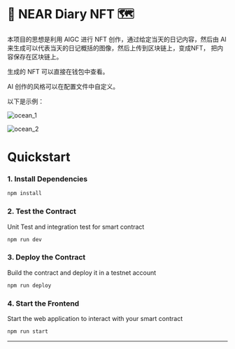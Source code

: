 # 🎊 NEAR Diary NFT 🗺

本项目的思想是利用 AIGC 进行 NFT 创作，通过给定当天的日记内容，然后由 AI 来生成可以代表当天的日记概括的图像，然后上传到区块链上，变成NFT，
把内容保存在区块链上。

生成的 NFT 可以直接在钱包中查看。


AI 创作的风格可以在配置文件中自定义。


以下是示例：

![ocean_1](https://github.com/eventXhorizon/dairy-nft/assets/127678969/55f66592-1354-4df2-86d2-c76e45903835)


![ocean_2](https://github.com/eventXhorizon/dairy-nft/assets/127678969/2509ed2e-8b68-40ea-b898-87d46759d5b4)


# Quickstart

### 1. Install Dependencies
```bash
npm install
```

### 2. Test the Contract
Unit Test and integration test for smart contract
```bash
npm run dev
```

### 3. Deploy the Contract
Build the contract and deploy it in a testnet account
```bash
npm run deploy
```

### 4. Start the Frontend
Start the web application to interact with your smart contract 
```bash
npm run start
```

---
